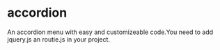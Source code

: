 accordion
==============
An accordion menu with easy and customizeable code.You need to add jquery.js an routie.js in your project.
